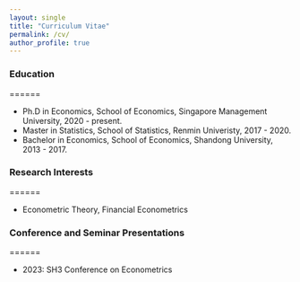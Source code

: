 ```yaml
---
layout: single
title: "Curriculum Vitae"
permalink: /cv/
author_profile: true
---
```

 

### Education
======
* Ph.D in Economics, School of Economics, Singapore Management University, 2020 - present.
* Master in Statistics, School of Statistics, Renmin Univeristy, 2017 - 2020.
* Bachelor in Economics, School of Economics, Shandong University, 2013 - 2017.

### Research Interests
======
* Econometric Theory, Financial Econometrics

  
### Conference and Seminar Presentations
======
* 2023: SH3 Conference on Econometrics
  
 
  
 
